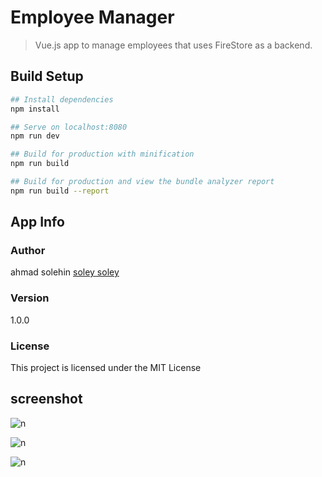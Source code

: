 # Employee Manager

> Vue.js app to manage employees that uses FireStore as a backend.

## Build Setup

``` bash
## Install dependencies
npm install

## Serve on localhost:8080
npm run dev

## Build for production with minification
npm run build

## Build for production and view the bundle analyzer report
npm run build --report
```

## App Info

### Author

ahmad solehin
[soley soley](http://www.ahmadsolehin.com)

### Version

1.0.0

### License

This project is licensed under the MIT License

## screenshot

![n](https://user-images.githubusercontent.com/12325386/34167448-c98ec0e2-e51c-11e7-8509-8f26c6f59501.JPG)

![n](https://user-images.githubusercontent.com/12325386/34167866-f5368760-e51d-11e7-8f49-c2aa9d28b485.JPG)

![n](https://user-images.githubusercontent.com/12325386/34168040-60e8b9f6-e51e-11e7-8746-69219afec0f0.JPG)
